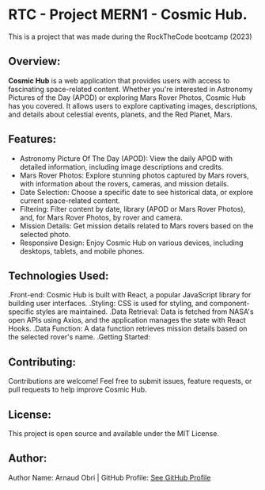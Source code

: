 # RTC - Project MERN1 - Cosmic Hub.

This is a project that was made during the RockTheCode bootcamp (2023)

## Overview:

**Cosmic Hub** is a web application that provides users with access to fascinating space-related content. Whether you're interested in Astronomy Pictures of the Day (APOD) or exploring Mars Rover Photos, Cosmic Hub has you covered. It allows users to explore captivating images, descriptions, and details about celestial events, planets, and the Red Planet, Mars.

## Features:

- Astronomy Picture Of The Day (APOD): View the daily APOD with detailed information, including image descriptions and credits.
- Mars Rover Photos: Explore stunning photos captured by Mars rovers, with information about the rovers, cameras, and mission details.
- Date Selection: Choose a specific date to see historical data, or explore current space-related content.
- Filtering: Filter content by date, library (APOD or Mars Rover Photos), and, for Mars Rover Photos, by rover and camera.
- Mission Details: Get mission details related to Mars rovers based on the selected photo.
- Responsive Design: Enjoy Cosmic Hub on various devices, including desktops, tablets, and mobile phones.

## Technologies Used:

.Front-end: Cosmic Hub is built with React, a popular JavaScript library for building user interfaces.
.Styling: CSS is used for styling, and component-specific styles are maintained.
.Data Retrieval: Data is fetched from NASA's open APIs using Axios, and the application manages the state with React Hooks.
.Data Function: A data function retrieves mission details based on the selected rover's name.
.Getting Started:

## Contributing:

Contributions are welcome! Feel free to submit issues, feature requests, or pull requests to help improve Cosmic Hub.

## License:

This project is open source and available under the MIT License.

## Author:

Author Name: Arnaud Obri | GitHub Profile: [See GitHub Profile](https://github.com/arobri67)
